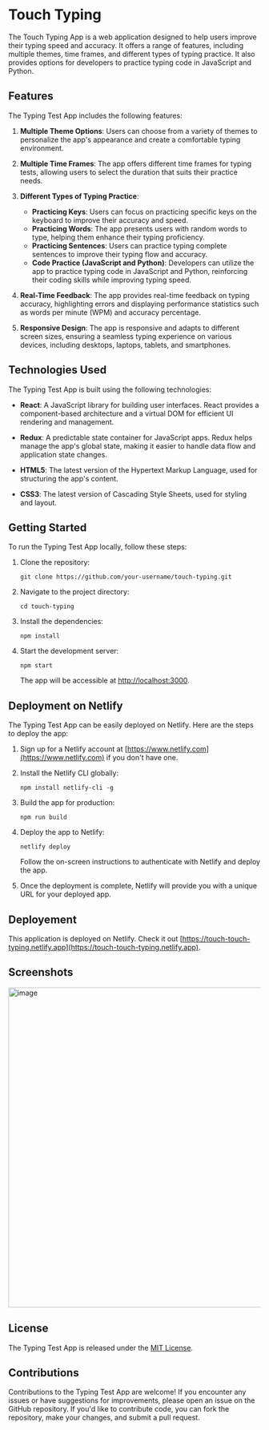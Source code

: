 # Touch Typing

The Touch Typing App is a web application designed to help users improve their typing speed and accuracy. It offers a range of features, including multiple themes, time frames, and different types of typing practice. It also provides options for developers to practice typing code in JavaScript and Python.

## Features

The Typing Test App includes the following features:

1. **Multiple Theme Options**: Users can choose from a variety of themes to personalize the app's appearance and create a comfortable typing environment.

2. **Multiple Time Frames**: The app offers different time frames for typing tests, allowing users to select the duration that suits their practice needs.

3. **Different Types of Typing Practice**:
   - **Practicing Keys**: Users can focus on practicing specific keys on the keyboard to improve their accuracy and speed.
   - **Practicing Words**: The app presents users with random words to type, helping them enhance their typing proficiency.
   - **Practicing Sentences**: Users can practice typing complete sentences to improve their typing flow and accuracy.
   - **Code Practice (JavaScript and Python)**: Developers can utilize the app to practice typing code in JavaScript and Python, reinforcing their coding skills while improving typing speed.

4. **Real-Time Feedback**: The app provides real-time feedback on typing accuracy, highlighting errors and displaying performance statistics such as words per minute (WPM) and accuracy percentage.

5. **Responsive Design**: The app is responsive and adapts to different screen sizes, ensuring a seamless typing experience on various devices, including desktops, laptops, tablets, and smartphones.

## Technologies Used

The Typing Test App is built using the following technologies:

- **React**: A JavaScript library for building user interfaces. React provides a component-based architecture and a virtual DOM for efficient UI rendering and management.

- **Redux**: A predictable state container for JavaScript apps. Redux helps manage the app's global state, making it easier to handle data flow and application state changes.

- **HTML5**: The latest version of the Hypertext Markup Language, used for structuring the app's content.

- **CSS3**: The latest version of Cascading Style Sheets, used for styling and layout.

## Getting Started

To run the Typing Test App locally, follow these steps:

1. Clone the repository:

   ```shell
   git clone https://github.com/your-username/touch-typing.git
   ```

2. Navigate to the project directory:

   ```shell
   cd touch-typing
   ```

3. Install the dependencies:

   ```shell
   npm install
   ```

4. Start the development server:

   ```shell
   npm start
   ```

   The app will be accessible at [http://localhost:3000](http://localhost:3000).

## Deployment on Netlify

The Typing Test App can be easily deployed on Netlify. Here are the steps to deploy the app:

1. Sign up for a Netlify account at [https://www.netlify.com](https://www.netlify.com) if you don't have one.

2. Install the Netlify CLI globally:

   ```shell
   npm install netlify-cli -g
   ```

3. Build the app for production:

   ```shell
   npm run build
   ```

4. Deploy the app to Netlify:

   ```shell
   netlify deploy
   ```

   Follow the on-screen instructions to authenticate with Netlify and deploy the app.

5. Once the deployment is complete, Netlify will provide you with a unique URL for your deployed app.

## Deployement

This application is deployed on Netlify. Check it out [https://touch-touch-typing.netlify.app](https://touch-touch-typing.netlify.app).

## Screenshots

<img width="639" alt="image" src="https://github.com/sagarbhadauriya/touch-typing/assets/72752355/f98c42b0-bb7f-4e6b-94b2-bea43ec2eb3e">

## License

The Typing Test App is released under the [MIT License](LICENSE).

## Contributions

Contributions to the Typing Test App are welcome! If you encounter any issues or have suggestions for improvements, please open an issue on the GitHub repository. If you'd like to contribute code, you can fork the repository, make your changes, and submit a pull request.
